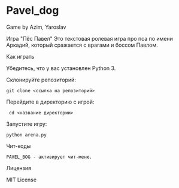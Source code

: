 # Pavel_dog
Game by Azim, Yaroslav

Игра "Пёс Павел"
Это текстовая ролевая игра про пса по имени Аркадий, который сражается с врагами и боссом Павлом.

Как играть

Убедитесь, что у вас установлен  Python 3.

Склонируйте репозиторий:

    git clone <ссылка на репозиторий>

Перейдите в директорию с игрой:

     cd <название директории>

Запустите игру:

    python arena.py

Чит-коды

    PAVEL_BOG - активирует чит-меню.

Лицензия

MIT License    
